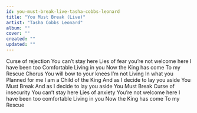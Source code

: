 ```yaml
---
id: you-must-break-live-tasha-cobbs-leonard
title: "You Must Break (Live)"
artist: "Tasha Cobbs Leonard"
album: ""
cover: ""
created: ""
updated: ""
---
```


Curse of rejection
You can’t stay here
Lies of fear you’re not welcome here
I have been too Comfortable
Living in you
Now the King has come
To my Rescue
Chorus
You will bow to your knees
I’m not Living
In what you Planned for me
I am a Child of the King
And as I decide to lay you aside
You Must Break
And as I decide to lay you aside
You Must Break
Curse of insecurity
You can’t stay here
Lies of anxiety
You’re not welcome here
I have been too comfortable
Living in you
Now thе King has come
To my Rescue